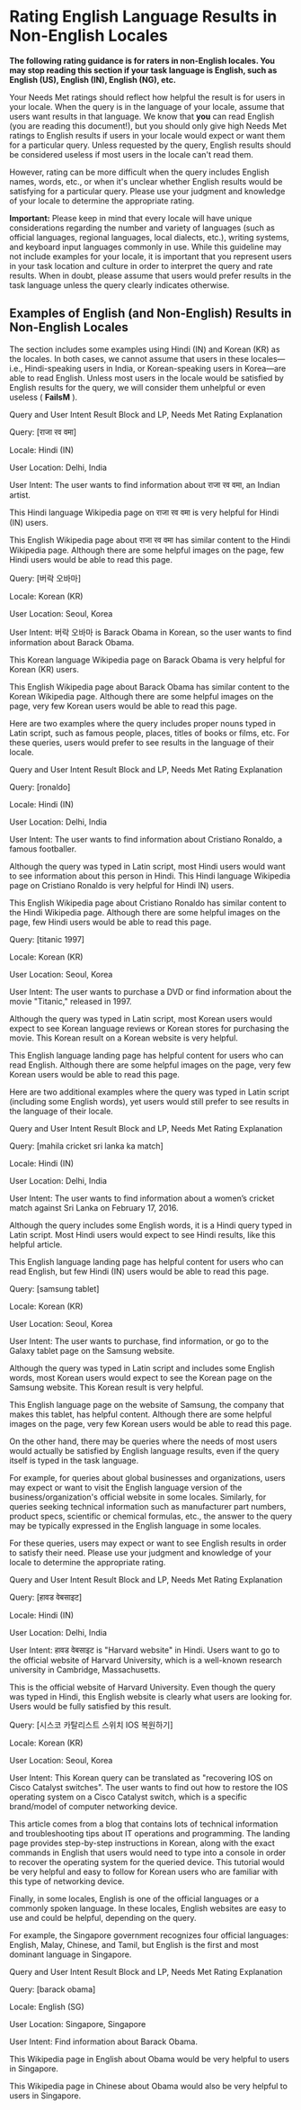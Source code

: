 # Rating English Language Results in Non-English Locales

**The following rating guidance is for raters in non-English locales. You may stop reading this section if your task language is English, such as English (US), English (IN), English (NG), etc.**

Your Needs Met ratings should reflect how helpful the result is for users in your locale. When the query is in the language of your locale, assume that users want results in that language. We know that **you** can read English (you are reading this document!), but you should only give high Needs Met ratings to English results if users in your locale would expect or want them for a particular query. Unless requested by the query, English results should be considered useless if most users in the locale can't read them.

However, rating can be more difficult when the query includes English names, words, etc., or when it's unclear whether English results would be satisfying for a particular query. Please use your judgment and knowledge of your locale to determine the appropriate rating.

**Important:** Please keep in mind that every locale will have unique considerations regarding the number and variety of languages (such as official languages, regional languages, local dialects, etc.), writing systems, and keyboard input languages commonly in use. While this guideline may not include examples for your locale, it is important that you represent users in your task location and culture in order to interpret the query and rate results. When in doubt, please assume that users would prefer results in the task language unless the query clearly indicates otherwise.

## Examples of English (and Non-English) Results in Non-English Locales

The section includes some examples using Hindi (IN) and Korean (KR) as the locales. In both cases, we cannot assume that users in these locales—i.e., Hindi-speaking users in India, or Korean-speaking users in Korea—are able to read English. Unless most users in the locale would be satisfied by English results for the query, we will consider them unhelpful or even useless ( **FailsM** ).

Query and User Intent Result Block and LP, Needs Met Rating Explanation

Query: [राजा रव वमा]

Locale: Hindi (IN)

User Location: Delhi, India

User Intent: The user wants to find information about राजा रव वमा, an Indian artist.

This Hindi language Wikipedia page on राजा रव वमा is very helpful for Hindi (IN) users.

This English Wikipedia page about राजा रव वमा has similar content to the Hindi Wikipedia page. Although there are some helpful images on the page, few Hindi users would be able to read this page.

Query: [버락 오바마]

Locale: Korean (KR)

User Location: Seoul, Korea

User Intent: 버락 오바마 is Barack Obama in Korean, so the user wants to find information about Barack Obama.

This Korean language Wikipedia page on Barack Obama is very helpful for Korean (KR) users.

This English Wikipedia page about Barack Obama has similar content to the Korean Wikipedia page. Although there are some helpful images on the page, very few Korean users would be able to read this page.

Here are two examples where the query includes proper nouns typed in Latin script, such as famous people, places, titles of books or films, etc. For these queries, users would prefer to see results in the language of their locale.

Query and User Intent Result Block and LP, Needs Met Rating Explanation

Query: [ronaldo]

Locale: Hindi (IN)

User Location: Delhi, India

User Intent: The user wants to find information about Cristiano Ronaldo, a famous footballer.

Although the query was typed in Latin script, most Hindi users would want to see information about this person in Hindi. This Hindi language Wikipedia page on Cristiano Ronaldo is very helpful for Hindi IN) users.

This English Wikipedia page about Cristiano Ronaldo has similar content to the Hindi Wikipedia page. Although there are some helpful images on the page, few Hindi users would be able to read this page.

Query: [titanic 1997]

Locale: Korean (KR)

User Location: Seoul, Korea

User Intent: The user wants to purchase a DVD or find information about the movie
"Titanic," released in 1997.

Although the query was typed in Latin script, most Korean users would expect to see Korean language reviews or Korean stores for purchasing the movie. This Korean result on a Korean website is very helpful.

This English language landing page has helpful content for users who can read English. Although there are some helpful images on the page, very few Korean users would be able to read this page.

Here are two additional examples where the query was typed in Latin script (including some English words), yet users would still prefer to see results in the language of their locale.

Query and User Intent Result Block and LP, Needs Met Rating Explanation

Query: [mahila cricket sri lanka ka match]

Locale: Hindi (IN)

User Location: Delhi, India

User Intent: The user wants to find information about a women’s cricket match against Sri Lanka on February 17, 2016.

Although the query includes some English words, it is a Hindi query typed in Latin script. Most Hindi users would expect to see Hindi results, like this helpful article.

This English language landing page has helpful content for users who can read English, but few Hindi (IN) users would be able to read this page.

Query: [samsung tablet]

Locale: Korean (KR)

User Location: Seoul, Korea

User Intent: The user wants to purchase, find information, or go to the Galaxy tablet page on the Samsung website.

Although the query was typed in Latin script and includes some English words, most Korean users would expect to see the Korean page on the Samsung website. This Korean result is very helpful.

This English language page on the website of Samsung, the company that makes this tablet, has helpful content. Although there are some helpful images on the page, very few Korean users would be able to read this page.

On the other hand, there may be queries where the needs of most users would actually be satisfied by English language results, even if the query itself is typed in the task language.

For example, for queries about global businesses and organizations, users may expect or want to visit the English language version of the business/organization's official website in some locales. Similarly, for queries seeking technical information such as manufacturer part numbers, product specs, scientific or chemical formulas, etc., the answer to the query may be typically expressed in the English language in some locales.

For these queries, users may expect or want to see English results in order to satisfy their need. Please use your judgment and knowledge of your locale to determine the appropriate rating.

Query and User Intent Result Block and LP, Needs Met Rating Explanation

Query: [हावड वेबसाइट]

Locale: Hindi (IN)

User Location: Delhi, India

User Intent: हावड वेबसाइट is
"Harvard website" in Hindi. Users want to go to the official website of Harvard University, which is a well-known research university in Cambridge, Massachusetts.

This is the official website of Harvard University. Even though the query was typed in Hindi, this English website is clearly what users are looking for. Users would be fully satisfied by this result.

Query: [시스코 카탈리스트 스위치
IOS 복원하기]

Locale: Korean (KR)

User Location: Seoul, Korea

User Intent: This Korean query can be translated as "recovering IOS on Cisco Catalyst switches". The user wants to find out how to restore the IOS operating system on a Cisco Catalyst switch, which is a specific brand/model of computer networking device.

This article comes from a blog that contains lots of technical information and troubleshooting tips about IT operations and programming. The landing page provides step-by-step instructions in Korean, along with the exact commands in English that users would need to type into a console in order to recover the operating system for the queried device. This tutorial would be very helpful and easy to follow for Korean users who are familiar with this type of networking device.

Finally, in some locales, English is one of the official languages or a commonly spoken language. In these locales, English websites are easy to use and could be helpful, depending on the query.

For example, the Singapore government recognizes four official languages: English, Malay, Chinese, and Tamil, but English is the first and most dominant language in Singapore.

Query and User Intent Result Block and LP, Needs Met Rating Explanation

Query: [barack obama]

Locale: English (SG)

User Location: Singapore, Singapore

User Intent: Find information about Barack Obama.

This Wikipedia page in English about Obama would be very helpful to users in Singapore.

This Wikipedia page in Chinese about Obama would also be very helpful to users in Singapore.

